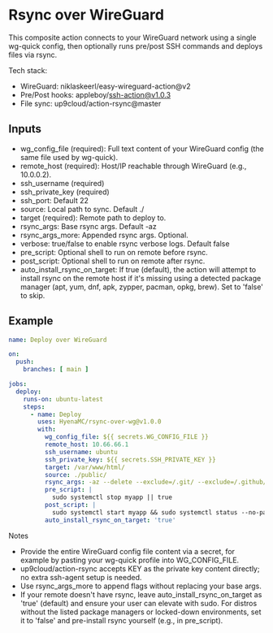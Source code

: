 # Rsync over WireGuard

This composite action connects to your WireGuard network using a single wg-quick config, then optionally runs pre/post SSH commands and deploys files via rsync.

Tech stack:
- WireGuard: niklaskeerl/easy-wireguard-action@v2
- Pre/Post hooks: appleboy/ssh-action@v1.0.3
- File sync: up9cloud/action-rsync@master

## Inputs

- wg_config_file (required): Full text content of your WireGuard config (the same file used by wg-quick).
- remote_host (required): Host/IP reachable through WireGuard (e.g., 10.0.0.2).
- ssh_username (required)
- ssh_private_key (required)
- ssh_port: Default 22
- source: Local path to sync. Default ./
- target (required): Remote path to deploy to.
- rsync_args: Base rsync args. Default -az
- rsync_args_more: Appended rsync args. Optional.
- verbose: true/false to enable rsync verbose logs. Default false
- pre_script: Optional shell to run on remote before rsync.
- post_script: Optional shell to run on remote after rsync.
- auto_install_rsync_on_target: If true (default), the action will attempt to install rsync on the remote host if it's missing using a detected package manager (apt, yum, dnf, apk, zypper, pacman, opkg, brew). Set to 'false' to skip.

## Example

```yaml
name: Deploy over WireGuard

on:
  push:
    branches: [ main ]

jobs:
  deploy:
    runs-on: ubuntu-latest
    steps:
      - name: Deploy
        uses: HyenaMC/rsync-over-wg@v1.0.0
        with:
          wg_config_file: ${{ secrets.WG_CONFIG_FILE }}
          remote_host: 10.66.66.1
          ssh_username: ubuntu
          ssh_private_key: ${{ secrets.SSH_PRIVATE_KEY }}
          target: /var/www/html/
          source: ./public/
          rsync_args: -az --delete --exclude=/.git/ --exclude=/.github/
          pre_script: |
            sudo systemctl stop myapp || true
          post_script: |
            sudo systemctl start myapp && sudo systemctl status --no-pager myapp
          auto_install_rsync_on_target: 'true'
```

Notes
- Provide the entire WireGuard config file content via a secret, for example by pasting your wg-quick profile into WG_CONFIG_FILE.
- up9cloud/action-rsync accepts KEY as the private key content directly; no extra ssh-agent setup is needed.
- Use rsync_args_more to append flags without replacing your base args.
- If your remote doesn't have rsync, leave auto_install_rsync_on_target as 'true' (default) and ensure your user can elevate with sudo. For distros without the listed package managers or locked-down environments, set it to 'false' and pre-install rsync yourself (e.g., in pre_script).